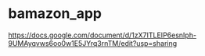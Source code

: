 # bamazon_app
https://docs.google.com/document/d/1zX7ITLEIP6esnIph-9UMAyqvws6oo0w1E5JYrq3rnTM/edit?usp=sharing

